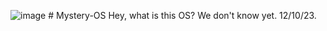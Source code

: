 ![image](https://github.com/ZhenPlaz/Mystery-OS/assets/116976348/a914754c-def8-4b9f-9bb9-90e953347db9) # Mystery-OS
Hey, what is this OS? We don't know yet. 12/10/23.
